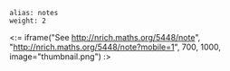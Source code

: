 ````
alias: notes
weight: 2
````

<:= iframe("See http://nrich.maths.org/5448/note", "http://nrich.maths.org/5448/note?mobile=1", 700, 1000, image="thumbnail.png") :>